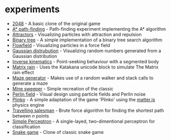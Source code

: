 # experiments

- [2048](2048) - A basic clone of the original game
- [A* path-finding](astar) - Path-finding experiment implementing the A* algorithm
- [Attractors](attractor) - Visualizing particles with attraction and repulsion
- [Binary tree](bintree) - A simple implementation of a binary tree search algorithm
- [Flowfield](flowfield) - Visualizing particles in a force field
- [Gaussian distrubution](gaussian) - Visualizing random numbers generated from a Gaussian distribution
- [Inverse kinematics](inverse-kinematics) - Point-seeking behaviour with a segmented body
- [Matrix rain](matrix) - Uses the Katakana unicode block to simulate The Matrix rain effect
- [Maze generator](mazegen) - Makes use of a random walker and stack calls to generate a maze
- [Mine sweeper](minesweeper) - Simple recreation of the classic
- [Perlin field](perlinField) - Visual design using particle fields and Perlin noise
- [Plinko](plinko) - A simple adaptation of the game 'Plinko' using the [matter.js](http://brm.io/matter-js/) physics engine
- [Travelling salesman](salesman) - Brute force algorithm for finding the shortest path between *n* points
- [Simple Perceptron](perceptron) - A single-layed, two-dimentional perceptron for classification
- [Snake game](snake) - Clone of classic snake game
